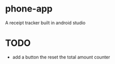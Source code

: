 # phone-app

A receipt tracker built in android studio

# TODO
* add a button the reset the total amount counter
